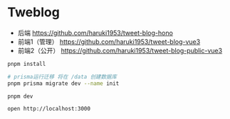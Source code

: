 # Tweblog

- 后端 https://github.com/haruki1953/tweet-blog-hono
- 前端1（管理） https://github.com/haruki1953/tweet-blog-vue3
- 前端2（公开） https://github.com/haruki1953/tweet-blog-public-vue3

```sh
pnpm install

# prisma运行迁移 将在 /data 创建数据库
pnpm prisma migrate dev --name init

pnpm dev
```

```
open http://localhost:3000
```